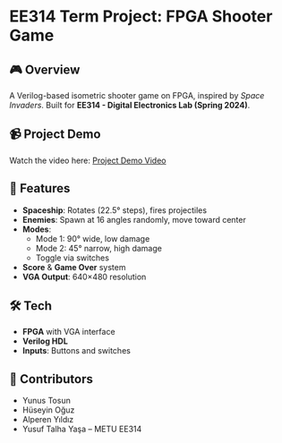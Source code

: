 # EE314 Term Project: FPGA Shooter Game

## 🎮 Overview
A Verilog-based isometric shooter game on FPGA, inspired by *Space Invaders*. Built for **EE314 - Digital Electronics Lab (Spring 2024)**.

## 📹 Project Demo
Watch the video here: [Project Demo Video]([https://your-video-link.com](https://youtu.be/cZ6WI319tJM))

## 🚀 Features
- **Spaceship**: Rotates (22.5° steps), fires projectiles
- **Enemies**: Spawn at 16 angles randomly, move toward center
- **Modes**: 
  - Mode 1: 90° wide, low damage  
  - Mode 2: 45° narrow, high damage  
  - Toggle via switches
- **Score** & **Game Over** system
- **VGA Output**: 640×480 resolution

## 🛠️ Tech
- **FPGA** with VGA interface  
- **Verilog HDL**  
- **Inputs**: Buttons and switches

## 👥 Contributors
- Yunus Tosun  
- Hüseyin Oğuz  
- Alperen Yıldız  
- Yusuf Talha Yaşa
– METU EE314

